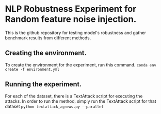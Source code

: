 # NLP Robustness Experiment for Random feature noise injection.

This is the github repository for testing model's robustness and gather benchmark results from different methods.

## Creating the environment.
To create the environment for the experiment, run this command.
`conda env create -f environment.yml`
## Running the experiment.
For each of the dataset, there is a TextAttack script for executing the attacks. In order to run the method, simply run the TextAttack script for that dataset
`python textattack_agnews.py --parallel`
